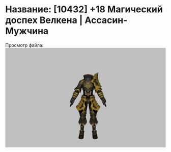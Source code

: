 # Название: [10432] +18 Магический доспех Велкена | Ассасин-Мужчина

Просмотр файла:
![p060023.png](p060023.png)